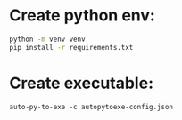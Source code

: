 # Create python env:
```bash
python -m venv venv
pip install -r requirements.txt
```

# Create executable:
```
auto-py-to-exe -c autopytoexe-config.json
```

